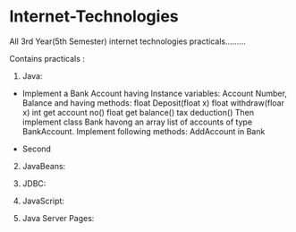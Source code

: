 # Internet-Technologies
All 3rd Year(5th Semester) internet technologies practicals.........

Contains practicals :
1. Java:
* Implement a Bank Account having Instance variables: Account Number, Balance and having methods:
float Deposit(float x)
float withdraw(floar x)
int get account no()
float get balance()
tax deduction()
Then implement class Bank havong an array list of accounts of type BankAccount.
Implement following methods:
AddAccount in Bank


* Second
2. JavaBeans:

3. JDBC:

4. JavaScript:

5. Java Server Pages:

